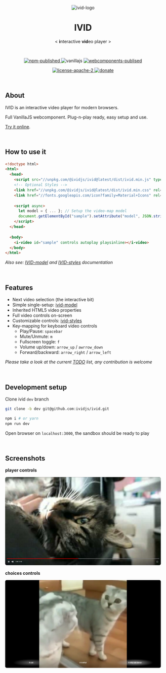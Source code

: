 <p align="center">
  <img width="180" src="https://vectr.com/alxpez/b1ZFR52OL5.svg" alt="ivid-logo">
</p>
<h1 align="center">IVID</h1>
<p align="center">< <b>i</b>nteractive <b>vid</b>eo player ></p>

</br>

<p align="center">
  <a href="https://www.npmjs.com/package/@ividjs/ivid">
    <img src="https://img.shields.io/badge/published-CB3837.svg?style=for-the-badge&logo=npm&longCache=true" alt="npm-published" style="max-width:100%;">
  </a>
  <img src="https://img.shields.io/badge/vanilla-black.svg?style=for-the-badge&logo=javascript&longCache=true" alt="vanillajs" style="max-width:100%;">
  <a href="https://www.webcomponents.org/element/@ividjs/ivid">
    <img src="https://img.shields.io/badge/webcomponent-blue.svg?style=for-the-badge&logo=w&longCache=true" alt="webcomponents-publised" style="max-width:100%;">
  </a>
</p>

<p align="center">
  <a href="https://github.com/ividjs/ivid/blob/master/LICENSE">
    <img src="https://img.shields.io/badge/Apache--2.0-51b9c7.svg?longCache=true" alt="license-apache-2">
  </a>
  <a href="https://www.patreon.com/bePatron?u=10700791">
    <img src="https://img.shields.io/badge/%E2%9D%A4%EF%B8%8Fdonate-ec2f10.svg?longCache=true" alt="donate">
  </a>
</p>

</br>

## About

IVID is an interactive video player for modern browsers.

Full VanillaJS webcomponent. Plug-n-play ready, easy setup and use.

[Try it online](https://ividjs.github.io/ivid).

</br>

## How to use it

```html
<!doctype html>
<html>
  <head>
    <script src="//unpkg.com/@ividjs/ivid@latest/dist/ivid.min.js" type="module" async></script>
    <!-- Optional Styles -->
    <link href="//unpkg.com/@ividjs/ivid@latest/dist/ivid.min.css" rel="stylesheet">
    <link href="//fonts.googleapis.com/icon?family=Material+Icons" rel="stylesheet">

    <script async>
      let model = { ... }; // Setup the video-map model
      document.getElementById("sample").setAttribute("model", JSON.stringify(model));
    </script>
  </head>

  <body>
    <i-video id="sample" controls autoplay playsinline></i-video>
  </body>
</html>
```
*Also see: [IVID-model][1] and [IVID-styles][2] documentation*

</br>

## Features

- Next video selection (the interactive bit)
- Simple single-setup: [ivid-model][1]
- Inherited HTML5 video properties
- Full video controls on-screen
- Customizable controls: [ivid-styles][2]
- Key-mapping for keyboard video controls
  - Play/Pause: `spacebar`
  - Mute/Unmute: `m`
  - Fullscreen toggle: `f`
  - Volume up/down: `arrow_up` / `awrrow_down`
  - Forward/backward: `arrow_right` / `arrow_left`

*Please take a look at the current [TODO][3] list, any contribution is welcome*

</br>

## Development setup

Clone ivid `dev` branch
```bash
git clone -b dev git@github.com:ividjs/ivid.git
```

```bash
npm i # or yarn
npm run dev
```

Open browser on `localhost:3000`, the sandbox should be ready to play

</br>

## Screenshots

**player controls**

<img style="border-radius: 5px" src="https://raw.githubusercontent.com/ividjs/ivid-assets/master/ivid_mug.png">


**choices controls**

<img style="border-radius: 5px" src="https://raw.githubusercontent.com/ividjs/ivid-assets/master/ivid_mug2.png">


<!-- LINKS -->
[1]: https://github.com/ividjs/ivid/blob/master/docs/ivid-model.md
[2]: https://github.com/ividjs/ivid/blob/master/docs/ivid-styles.md 
[3]: https://github.com/ividjs/ivid/blob/master/docs/TODO.md